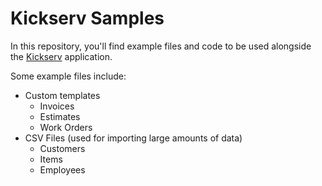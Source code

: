 Kickserv Samples
================

In this repository, you'll find example files and code to be used alongside the
[Kickserv](http://www.kickserv.com) application.

Some example files include:

* Custom templates
  * Invoices
  * Estimates
  * Work Orders
* CSV Files (used for importing large amounts of data)
  * Customers
  * Items
  * Employees
